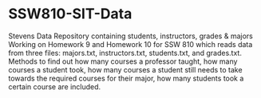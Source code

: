 # SSW810-SIT-Data
Stevens Data Repository containing students, instructors, grades &amp; majors
Working on Homework 9 and Homework 10 for SSW 810 which reads data from three files: majors.txt, instructors.txt, students.txt, 
and grades.txt.  Methods to find out how many courses a professor taught, how many courses a student took, how many courses a student
still needs to take towards the required courses for their major, how many students took a certain course are included.
